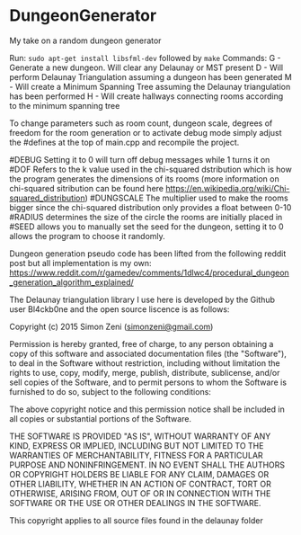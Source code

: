 # DungeonGenerator
My take on a random dungeon generator

Run: `sudo apt-get install libsfml-dev`
followed by `make`
Commands: 
G - Generate a new dungeon. Will clear any Delaunay or MST present
D - Will perform Delaunay Triangulation assuming a dungeon has been generated
M - Will create a Minimum Spanning Tree assuming the Delaunay triangulation has been performed
H - Will create hallways connecting rooms according to the minimum spanning tree

To change parameters such as room count, dungeon scale, degrees of freedom for the room generation or to activate debug mode simply adjust the #defines at the top of main.cpp and recompile the project. 

#DEBUG
Setting it to 0 will turn off debug messages while 1 turns it on
#DOF
Refers to the k value used in the chi-squared dstribution which is how the program generates the dimensions of its rooms (more information on chi-squared sitribution can be found here https://en.wikipedia.org/wiki/Chi-squared_distribution)
#DUNGSCALE
The multiplier used to make the rooms bigger since the chi-squared distribution only provides a float between 0-10
#RADIUS determines the size of the circle the rooms are initially placed in
#SEED allows you to manually set the seed for the dungeon, setting it to 0 allows the program to choose it randomly.

Dungeon generation pseudo code has been lifted from the following reddit post but all implementation is my own:
https://www.reddit.com/r/gamedev/comments/1dlwc4/procedural_dungeon_generation_algorithm_explained/

The Delaunay triangulation library I use here is developed by the Github user Bl4ckb0ne and the open source liscence is as follows:

Copyright (c) 2015 Simon Zeni (simonzeni@gmail.com)


Permission is hereby granted, free of charge, to any person obtaining a copy
of this software and associated documentation files (the "Software"), to deal
in the Software without restriction, including without limitation the rights
to use, copy, modify, merge, publish, distribute, sublicense, and/or sell
copies of the Software, and to permit persons to whom the Software is
furnished to do so, subject to the following conditions:


The above copyright notice and this permission notice shall be included in
all copies or substantial portions of the Software.


THE SOFTWARE IS PROVIDED "AS IS", WITHOUT WARRANTY OF ANY KIND, EXPRESS OR
IMPLIED, INCLUDING BUT NOT LIMITED TO THE WARRANTIES OF MERCHANTABILITY,
FITNESS FOR A PARTICULAR PURPOSE AND NONINFRINGEMENT.  IN NO EVENT SHALL THE
AUTHORS OR COPYRIGHT HOLDERS BE LIABLE FOR ANY CLAIM, DAMAGES OR OTHER
LIABILITY, WHETHER IN AN ACTION OF CONTRACT, TORT OR OTHERWISE, ARISING FROM,
OUT OF OR IN CONNECTION WITH THE SOFTWARE OR THE USE OR OTHER DEALINGS IN
THE SOFTWARE.

This copyright applies to all source files found in the delaunay folder
